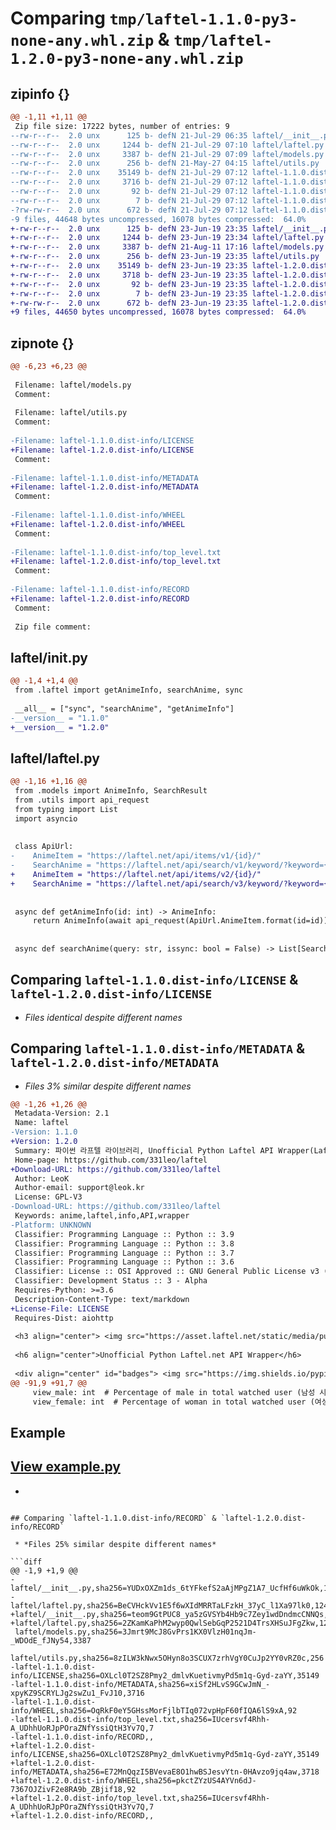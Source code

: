 # Comparing `tmp/laftel-1.1.0-py3-none-any.whl.zip` & `tmp/laftel-1.2.0-py3-none-any.whl.zip`

## zipinfo {}

```diff
@@ -1,11 +1,11 @@
 Zip file size: 17222 bytes, number of entries: 9
--rw-r--r--  2.0 unx      125 b- defN 21-Jul-29 06:35 laftel/__init__.py
--rw-r--r--  2.0 unx     1244 b- defN 21-Jul-29 07:10 laftel/laftel.py
--rw-r--r--  2.0 unx     3387 b- defN 21-Jul-29 07:09 laftel/models.py
--rw-r--r--  2.0 unx      256 b- defN 21-May-27 04:15 laftel/utils.py
--rw-r--r--  2.0 unx    35149 b- defN 21-Jul-29 07:12 laftel-1.1.0.dist-info/LICENSE
--rw-r--r--  2.0 unx     3716 b- defN 21-Jul-29 07:12 laftel-1.1.0.dist-info/METADATA
--rw-r--r--  2.0 unx       92 b- defN 21-Jul-29 07:12 laftel-1.1.0.dist-info/WHEEL
--rw-r--r--  2.0 unx        7 b- defN 21-Jul-29 07:12 laftel-1.1.0.dist-info/top_level.txt
-?rw-rw-r--  2.0 unx      672 b- defN 21-Jul-29 07:12 laftel-1.1.0.dist-info/RECORD
-9 files, 44648 bytes uncompressed, 16078 bytes compressed:  64.0%
+-rw-r--r--  2.0 unx      125 b- defN 23-Jun-19 23:35 laftel/__init__.py
+-rw-r--r--  2.0 unx     1244 b- defN 23-Jun-19 23:34 laftel/laftel.py
+-rw-r--r--  2.0 unx     3387 b- defN 21-Aug-11 17:16 laftel/models.py
+-rw-r--r--  2.0 unx      256 b- defN 23-Jun-19 23:35 laftel/utils.py
+-rw-r--r--  2.0 unx    35149 b- defN 23-Jun-19 23:35 laftel-1.2.0.dist-info/LICENSE
+-rw-r--r--  2.0 unx     3718 b- defN 23-Jun-19 23:35 laftel-1.2.0.dist-info/METADATA
+-rw-r--r--  2.0 unx       92 b- defN 23-Jun-19 23:35 laftel-1.2.0.dist-info/WHEEL
+-rw-r--r--  2.0 unx        7 b- defN 23-Jun-19 23:35 laftel-1.2.0.dist-info/top_level.txt
+-rw-rw-r--  2.0 unx      672 b- defN 23-Jun-19 23:35 laftel-1.2.0.dist-info/RECORD
+9 files, 44650 bytes uncompressed, 16078 bytes compressed:  64.0%
```

## zipnote {}

```diff
@@ -6,23 +6,23 @@
 
 Filename: laftel/models.py
 Comment: 
 
 Filename: laftel/utils.py
 Comment: 
 
-Filename: laftel-1.1.0.dist-info/LICENSE
+Filename: laftel-1.2.0.dist-info/LICENSE
 Comment: 
 
-Filename: laftel-1.1.0.dist-info/METADATA
+Filename: laftel-1.2.0.dist-info/METADATA
 Comment: 
 
-Filename: laftel-1.1.0.dist-info/WHEEL
+Filename: laftel-1.2.0.dist-info/WHEEL
 Comment: 
 
-Filename: laftel-1.1.0.dist-info/top_level.txt
+Filename: laftel-1.2.0.dist-info/top_level.txt
 Comment: 
 
-Filename: laftel-1.1.0.dist-info/RECORD
+Filename: laftel-1.2.0.dist-info/RECORD
 Comment: 
 
 Zip file comment:
```

## laftel/__init__.py

```diff
@@ -1,4 +1,4 @@
 from .laftel import getAnimeInfo, searchAnime, sync
 
 __all__ = ["sync", "searchAnime", "getAnimeInfo"]
-__version__ = "1.1.0"
+__version__ = "1.2.0"
```

## laftel/laftel.py

```diff
@@ -1,16 +1,16 @@
 from .models import AnimeInfo, SearchResult
 from .utils import api_request
 from typing import List
 import asyncio
 
 
 class ApiUrl:
-    AnimeItem = "https://laftel.net/api/items/v1/{id}/"
-    SearchAnime = "https://laftel.net/api/search/v1/keyword/?keyword={query}"
+    AnimeItem = "https://laftel.net/api/items/v2/{id}/"
+    SearchAnime = "https://laftel.net/api/search/v3/keyword/?keyword={query}"
 
 
 async def getAnimeInfo(id: int) -> AnimeInfo:
     return AnimeInfo(await api_request(ApiUrl.AnimeItem.format(id=id)))
 
 
 async def searchAnime(query: str, issync: bool = False) -> List[SearchResult]:
```

## Comparing `laftel-1.1.0.dist-info/LICENSE` & `laftel-1.2.0.dist-info/LICENSE`

 * *Files identical despite different names*

## Comparing `laftel-1.1.0.dist-info/METADATA` & `laftel-1.2.0.dist-info/METADATA`

 * *Files 3% similar despite different names*

```diff
@@ -1,26 +1,26 @@
 Metadata-Version: 2.1
 Name: laftel
-Version: 1.1.0
+Version: 1.2.0
 Summary: 파이썬 라프텔 라이브러리, Unofficial Python Laftel API Wrapper(Laftel)
 Home-page: https://github.com/331leo/laftel
+Download-URL: https://github.com/331leo/laftel
 Author: LeoK
 Author-email: support@leok.kr
 License: GPL-V3
-Download-URL: https://github.com/331leo/laftel
 Keywords: anime,laftel,info,API,wrapper
-Platform: UNKNOWN
 Classifier: Programming Language :: Python :: 3.9
 Classifier: Programming Language :: Python :: 3.8
 Classifier: Programming Language :: Python :: 3.7
 Classifier: Programming Language :: Python :: 3.6
 Classifier: License :: OSI Approved :: GNU General Public License v3 (GPLv3)
 Classifier: Development Status :: 3 - Alpha
 Requires-Python: >=3.6
 Description-Content-Type: text/markdown
+License-File: LICENSE
 Requires-Dist: aiohttp
 
 <h3 align="center"> <img src="https://asset.laftel.net/static/media/purple.e17b0b50.svg" alt="img" width="30" height=""> Laftel <img src="https://asset.laftel.net/static/media/purple.e17b0b50.svg" alt="img" width="30" height=""> </h3>
 
 <h6 align="center">Unofficial Python Laftel.net API Wrapper</h6>
 
 <div align="center" id="badges"> <img src="https://img.shields.io/pypi/pyversions/laftel?color=816BFF&style=flat-square"> <img src="https://img.shields.io/pypi/v/laftel?color=816BFF&label=laftel&logo=python&logoColor=816BFF&style=flat-square"> <img src="https://img.shields.io/pypi/l/laftel?color=816BFF&logo=gnu&logoColor=816BFF&style=flat-square"> <img src="https://img.shields.io/pypi/dm/laftel?color=816BFF&style=flat-square"> <img src="https://img.shields.io/pypi/status/laftel?color=816BFF&style=flat-square">  </div>
@@ -91,9 +91,7 @@
     view_male: int  # Percentage of male in total watched user (남성 시청자 비율)
     view_female: int  # Percentage of woman in total watched user (여성 시청자 비율)
 ```
 
 ## Example
 
 [View example.py](example.py)
-
-
```

## Comparing `laftel-1.1.0.dist-info/RECORD` & `laftel-1.2.0.dist-info/RECORD`

 * *Files 25% similar despite different names*

```diff
@@ -1,9 +1,9 @@
-laftel/__init__.py,sha256=YUDxOXZm1ds_6tYFkefS2aAjMPgZ1A7_UcfHf6uWkOk,125
-laftel/laftel.py,sha256=BeCVHckVv1E5f6wXIdMRRTaLFzkH_37yC_l1Xa97lk0,1244
+laftel/__init__.py,sha256=teom9GtPUC8_ya5zGVSYb4Hb9c7Zey1wdDndmcCNNQs,125
+laftel/laftel.py,sha256=2ZKamKaPhM2wyp0QwlSebGqP2521D4TrsXHSuJFgZkw,1244
 laftel/models.py,sha256=3Jmrt9McJ8GvPrs1KX0VlzH01nqJm-_WDOdE_fJNy54,3387
 laftel/utils.py,sha256=8zILW3kNwx5OHyn8o3SCUX7zrhVgY0CuJp2YY0vRZ0c,256
-laftel-1.1.0.dist-info/LICENSE,sha256=OXLcl0T2SZ8Pmy2_dmlvKuetivmyPd5m1q-Gyd-zaYY,35149
-laftel-1.1.0.dist-info/METADATA,sha256=xiSf2HLvS9GCwJmN_-xpyKZ9SCRYLJg2swZu1_FvJ10,3716
-laftel-1.1.0.dist-info/WHEEL,sha256=OqRkF0eY5GHssMorFjlbTIq072vpHpF60fIQA6lS9xA,92
-laftel-1.1.0.dist-info/top_level.txt,sha256=IUcersvf4Rhh-A_UDhhUoRJpPOraZNfYssiQtH3Yv7Q,7
-laftel-1.1.0.dist-info/RECORD,,
+laftel-1.2.0.dist-info/LICENSE,sha256=OXLcl0T2SZ8Pmy2_dmlvKuetivmyPd5m1q-Gyd-zaYY,35149
+laftel-1.2.0.dist-info/METADATA,sha256=E72MnQqzI5BVevaE8O1hwBSJesvYtn-0HAvzo9jq4aw,3718
+laftel-1.2.0.dist-info/WHEEL,sha256=pkctZYzUS4AYVn6dJ-7367OJZivF2e8RA9b_ZBjif18,92
+laftel-1.2.0.dist-info/top_level.txt,sha256=IUcersvf4Rhh-A_UDhhUoRJpPOraZNfYssiQtH3Yv7Q,7
+laftel-1.2.0.dist-info/RECORD,,
```

